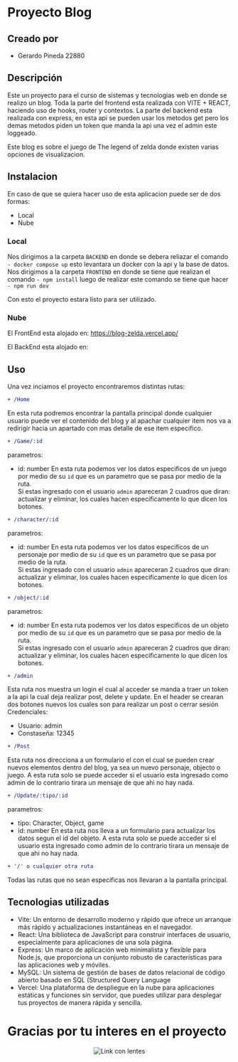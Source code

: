 # Proyecto Blog
## Creado por
- Gerardo Pineda 22880
## Descripción
Este un proyecto para el curso de sistemas y tecnologias web en donde se realizo un blog. Toda la parte del frontend esta realizada con VITE + REACT, haciendo uso de hooks, router y contextos. La parte del backend esta realizada con express, en esta api se pueden usar los metodos get pero los demas metodos piden un token que manda la api una vez el admin este loggeado.  
  
Este blog es sobre el juego de The legend of zelda donde existen varias opciones de visualizacion.
## Instalacion
En caso de que se quiera hacer uso de esta aplicacion puede ser de dos formas:
- Local
- Nube
### Local
Nos dirigimos a la carpeta ```` BACKEND ```` en donde se debera reliazar el comando ```` - docker compose up ```` esto levantara un docker con la api y la base de datos.  
Nos dirigimos a la carpeta  ```` FRONTEND ```` en donde se tiene que realizan el comando ```` - npm install ```` luego de realizar este comando se tiene que hacer ```` - npm run dev ```` 

Con esto el proyecto estara listo para ser utilizado.  

### Nube
El FrontEnd esta alojado en: https://blog-zelda.vercel.app/  
  
El BackEnd esta alojado en: 

## Uso
Una vez inciamos el proyecto encontraremos distintas rutas:
```diff
+ /Home
```
En esta ruta podremos encontrar la pantalla principal donde cualquier usuario puede ver el contenido del blog y al apachar cualquier item nos va a redirigir hacia un apartado con mas detalle de ese item especifico.  

```diff
+ /Game/:id
````
parametros:
- id: number
En esta ruta podemos ver los datos especificos de un juego por medio de su ```` id ```` que es un parametro que se pasa por medio de la ruta.  
Si estas ingresado con el usuario ```` admin ```` apareceran 2 cuadros que diran: actualizar y eliminar, los cuales hacen especificamente lo que dicen los botones.

```diff
+ /character/:id
````
parametros:
- id: number
En esta ruta podemos ver los datos especificos de un personaje por medio de su ```` id ```` que es un parametro que se pasa por medio de la ruta.  
Si estas ingresado con el usuario ```` admin ```` apareceran 2 cuadros que diran: actualizar y eliminar, los cuales hacen especificamente lo que dicen los botones.

```diff
+ /object/:id
````
parametros:
- id: number
En esta ruta podemos ver los datos especificos de un objeto por medio de su ```` id ```` que es un parametro que se pasa por medio de la ruta.  
Si estas ingresado con el usuario ```` admin ```` apareceran 2 cuadros que diran: actualizar y eliminar, los cuales hacen especificamente lo que dicen los botones.

```diff
+ /admin
````
Esta ruta nos muestra un login el cual al acceder se manda a traer un token a la api la cual deja realizar post, delete y update. En el header se crearan dos botones nuevos los cuales son para realizar un post o cerrar sesión
Credenciales:  
- Usuario: admin
- Constaseña: 12345

```diff
+ /Post
````
Esta ruta nos direcciona a un formulario el con el cual se pueden crear nuevos elementos dentro del blog, ya sea un nuevo personaje, objecto o juego. A esta ruta solo se puede acceder si el usuario esta ingresado como admin de lo contrario tirara un mensaje de que ahi no hay nada.

```diff
+ /Update/:tipo/:id
````
parametros:
- tipo: Character, Object, game
- id: number
En esta ruta nos lleva a un formulario para actualizar los datos segun el id del objeto. A esta ruta solo se puede acceder si el usuario esta ingresado como admin de lo contrario tirara un mensaje de que ahi no hay nada.

```diff
+ '/' o cualquier otra ruta
```
Todas las rutas que no sean especificas nos llevaran a la pantalla principal.

## Tecnologias utilizadas
- Vite: Un entorno de desarrollo moderno y rápido que ofrece un arranque más rápido y actualizaciones instantáneas en el navegador.
- React: Una biblioteca de JavaScript para construir interfaces de usuario, especialmente para aplicaciones de una sola página.
- Express: Un marco de aplicación web minimalista y flexible para Node.js, que proporciona un conjunto robusto de características para las aplicaciones web y móviles.
- MySQL: Un sistema de gestión de bases de datos relacional de código abierto basado en SQL (Structured Query Language
- Vercel: Una plataforma de despliegue en la nube para aplicaciones estáticas y funciones sin servidor, que puedes utilizar para desplegar tus proyectos de manera rápida y sencilla.

# Gracias por tu interes en el proyecto
<p align="center">
  <img src="https://media.giphy.com/media/NVBR6cLvUjV9C/giphy.gif" alt="Link con lentes">
</p>


